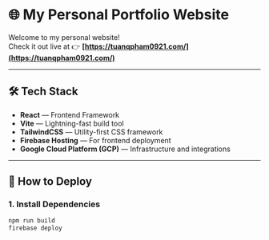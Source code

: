 # 🌐 My Personal Portfolio Website

Welcome to my personal website!  
Check it out live at 👉 **[https://tuanqpham0921.com/](https://tuanqpham0921.com/)**

---

## 🛠 Tech Stack
- **React** — Frontend Framework
- **Vite** — Lightning-fast build tool
- **TailwindCSS** — Utility-first CSS framework
- **Firebase Hosting** — For frontend deployment
- **Google Cloud Platform (GCP)** — Infrastructure and integrations

---

## 🚀 How to Deploy
### 1. Install Dependencies
```bash
npm run build
firebase deploy
